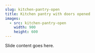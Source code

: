 ```yaml
---
slug: kitchen-pantry-open
title: Kitchen pantry with doors opened
images:
  - src: kitchen-pantry-open
    width: 900
    height: 600
---
```

Slide content goes here.
